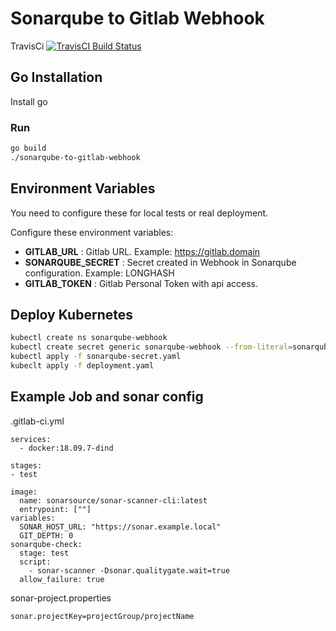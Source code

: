 # Sonarqube to Gitlab Webhook

TravisCi [![TravisCI Build Status](https://travis-ci.org/betorvs/sonarqube-to-gitlab-webhook.svg?branch=master)](https://travis-ci.org/betorvs/sonarqube-to-gitlab-webhook)


## Go Installation

Install go


### Run

```sh
go build
./sonarqube-to-gitlab-webhook
```

## Environment Variables

You need to configure these for local tests or real deployment.

Configure these environment variables:
* **GITLAB_URL** : Gitlab URL. Example: https://gitlab.domain
* **SONARQUBE_SECRET** : Secret created in Webhook in Sonarqube configuration. Example: LONGHASH
* **GITLAB_TOKEN** : Gitlab Personal Token with api access.


## Deploy Kubernetes

```sh
kubectl create ns sonarqube-webhook
kubectl create secret generic sonarqube-webhook --from-literal=sonarqubeSecret=LONGHASH --from-literal=gitlabToken=xxx-9X-zxczxczxczxc -n sonarqube-webhook --dry-run -o yaml > sonarqube-secret.yaml
kubectl apply -f sonarqube-secret.yaml
kubeclt apply -f deployment.yaml
```

## Example Job and sonar config

.gitlab-ci.yml

```
services:
  - docker:18.09.7-dind

stages:
- test

image:
  name: sonarsource/sonar-scanner-cli:latest
  entrypoint: [""]
variables:
  SONAR_HOST_URL: "https://sonar.example.local"
  GIT_DEPTH: 0
sonarqube-check:
  stage: test
  script:
    - sonar-scanner -Dsonar.qualitygate.wait=true
  allow_failure: true
```

sonar-project.properties

```
sonar.projectKey=projectGroup/projectName
```